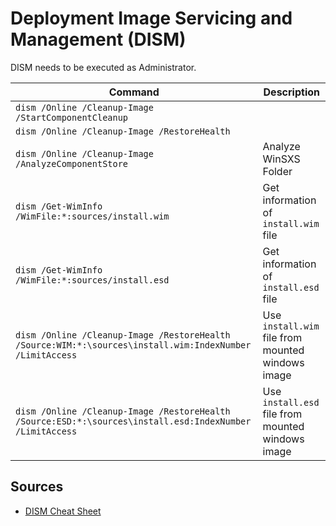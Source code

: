 # Deployment Image Servicing and Management (DISM)
DISM needs to be executed as Administrator.

| Command                                                                                                  | Description                                       |
| -------------------------------------------------------------------------------------------------------- | ------------------------------------------------- |
| `dism /Online /Cleanup-Image /StartComponentCleanup`                                                     |                                                   |
| `dism /Online /Cleanup-Image /RestoreHealth`                                                             |                                                   |
| `dism /Online /Cleanup-Image /AnalyzeComponentStore`                                                     | Analyze WinSXS Folder                             |
| `dism /Get-WimInfo /WimFile:*:sources/install.wim`                                                       | Get information of `install.wim` file             |
| `dism /Get-WimInfo /WimFile:*:sources/install.esd`                                                       | Get information of `install.esd` file             |
| `dism /Online /Cleanup-Image /RestoreHealth /Source:WIM:*:\sources\install.wim:IndexNumber /LimitAccess` | Use `install.wim` file from mounted windows image |
| `dism /Online /Cleanup-Image /RestoreHealth /Source:ESD:*:\sources\install.esd:IndexNumber /LimitAccess` | Use `install.esd` file from mounted windows image |

## Sources
* [DISM Cheat Sheet](https://cheatography.com/jandreacola/cheat-sheets/dism-deployment-image-servicing-and-management/)